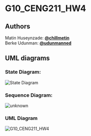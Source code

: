 # G10_CENG211_HW4
## Authors
Matin Huseynzade: [**@chillmetin**](https://github.com/chillmetin) <br>
Berke Udunman: [**@udunmanned**](https://github.com/udunmanned)

## UML diagrams

### State Diagram:

![State Diagram](https://user-images.githubusercontent.com/73022312/147884374-0d70428f-0e5c-4086-987b-d3f7c0650325.png)

### Sequence Diagram:
![unknown](https://user-images.githubusercontent.com/73022312/147884403-be5fb7e5-34cd-472d-a1dc-dc11d79fd1ef.png)

### UML Diagram
![G10_CENG211_HW4](https://user-images.githubusercontent.com/73022312/147885688-86c7f067-b7de-4ef0-843a-b68e133c06d7.jpg)

